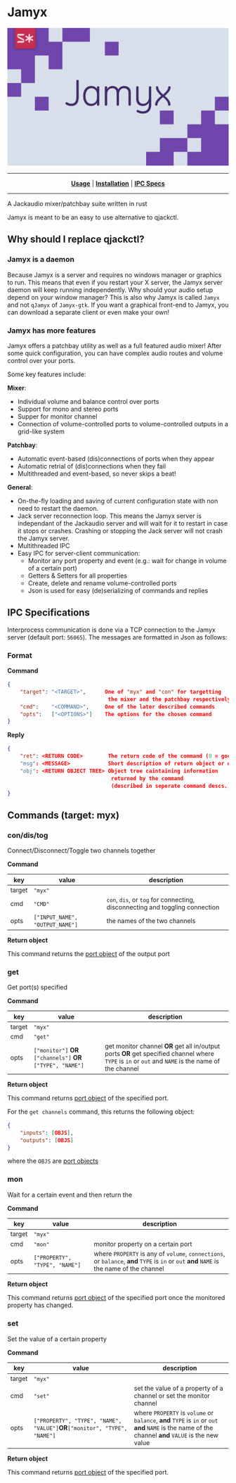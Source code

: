 # Jamyx
![logo](assets/jamyx.png)
***

<p align="center">
<b><a href="#usage">Usage</a></b>
|
<b><a href="#installation">Installation</a></b>
|
<b><a href="#ipc">IPC Specs</a></b>
</p>

***
A Jackaudio mixer/patchbay suite written in rust

Jamyx is meant to be an easy to use alternative to qjackctl.



## Why should I replace qjackctl?

### Jamyx is a daemon

Because Jamyx is a server and requires no windows manager or graphics to run. This means that even if you restart your X server, the Jamyx server daemon will keep running independently. Why should your audio setup depend on your window manager? This is also why Jamyx is called `Jamyx` and not `qJamyx` of `Jamyx-gtk`. If you want a graphical front-end to Jamyx, you can download a separate client or even make your own!

### Jamyx has more features

Jamyx offers a patchbay utility as well as a full featured audio mixer! After some quick configuration, you can have complex audio routes and volume control over your ports.

Some key features include:

**Mixer**:
- Individual volume and balance control over ports
- Support for mono and stereo ports
- Supper for monitor channel
- Connection of volume-controlled ports to volume-controlled outputs in a grid-like system

**Patchbay**:
- Automatic event-based (dis)connections of ports when they appear
- Automatic retrial of (dis)connections when they fail
- Multithreaded and event-based, so never skips a beat!

**General**:
- On-the-fly loading and saving of current configuration state with non need to restart the daemon.
- Jack server reconnection loop. This means the Jamyx server is independant of the Jackaudio server and will wait for it to restart in case it stops or crashes. Crashing or stopping the Jack server will not crash the Jamyx server.
- Multithreaded IPC
- Easy IPC for server-client communication:
  - Monitor any port property and event (e.g.: wait for change in volume of a certain port)
  - Getters & Setters for all properties
  - Create, delete and rename volume-controlled ports
  - Json is used for easy (de)serializing of commands and replies

## IPC Specifications
Interprocess communication is done via a TCP connection to the Jamyx server (default port: `56065`). The messages are formatted in Json as follows:

### Format
**Command**
```json
{
    "target": "<TARGET>",      One of "myx" and "con" for targetting
                                the mixer and the patchbay respectively
    "cmd":    "<COMMAND>",     One of the later described commands
    "opts":   ["<OPTIONS>"]    The options for the chosen command
}
```

**Reply**
```json
{
    "ret": <RETURN CODE>        The return code of the command (0 = good)
    "msg": <MESSAGE>            Short description of return object or error
    "obj": <RETURN OBJECT TREE> Object tree caintaining information
                                 returned by the command
                                 (described in seperate command descs.)
}
```

## Commands (target: myx)
### con/dis/tog
Connect/Disconnect/Toggle two channels together

**Command**

|key|value|description|
|---|-----|----|
|target|`"myx"`|
|cmd|`"CMD"`|`con`, `dis`, or `tog` for connecting, disconnecting and toggling connection|
|opts|`["INPUT_NAME", "OUTPUT_NAME"]`|the names of the two channels

**Return object**

This command returns the [port object][1] of the output port

### get
Get port(s) specified

**Command**

|key|value|description|
|---|-----|----|
|target|`"myx"`|
|cmd|`"get"`|
|opts|`["monitor"]` **OR** `["channels"]` **OR** `["TYPE", "NAME"]`| get monitor channel **OR** get all in/output ports **OR** get specified channel where `TYPE` is `in` or `out` and `NAME` is the name of the channel|

**Return object**

This command returns [port object][1] of the specified port.

For the `get channels` command, this returns the following object:
```json
{
    "inputs": [OBJS],
    "outputs": [OBJS]
}
```
where the `OBJS` are [port objects][1]

### mon
Wait for a certain event and then return the

**Command**

|key|value|description|
|---|-----|----|
|target|`"myx"`|
|cmd|`"mon"`|monitor property on a certain port|
|opts|`["PROPERTY", "TYPE", "NAME"]`| where `PROPERTY` is any of `volume`, `connections`, or `balance`, **and** `TYPE` is `in` or `out` **and** `NAME` is the name of the channel|

**Return object**

This command returns [port object][1] of the specified port once the monitored property has changed.


### set
Set the value of a certain property

**Command**

|key|value|description|
|---|-----|----|
|target|`"myx"`|
|cmd|`"set"`|set the value of a property of a channel or set the monitor channel|
|opts|`["PROPERTY", "TYPE", "NAME", "VALUE"]`**OR**`["monitor", "TYPE", "NAME"]`|where `PROPERTY` is `volume` or `balance`, **and** `TYPE` is `in` or `out` **and** `NAME` is the name of the channel **and** `VALUE` is the new value|

**Return object**

This command returns [port object][1] of the specified port.

[1]: #port-object
